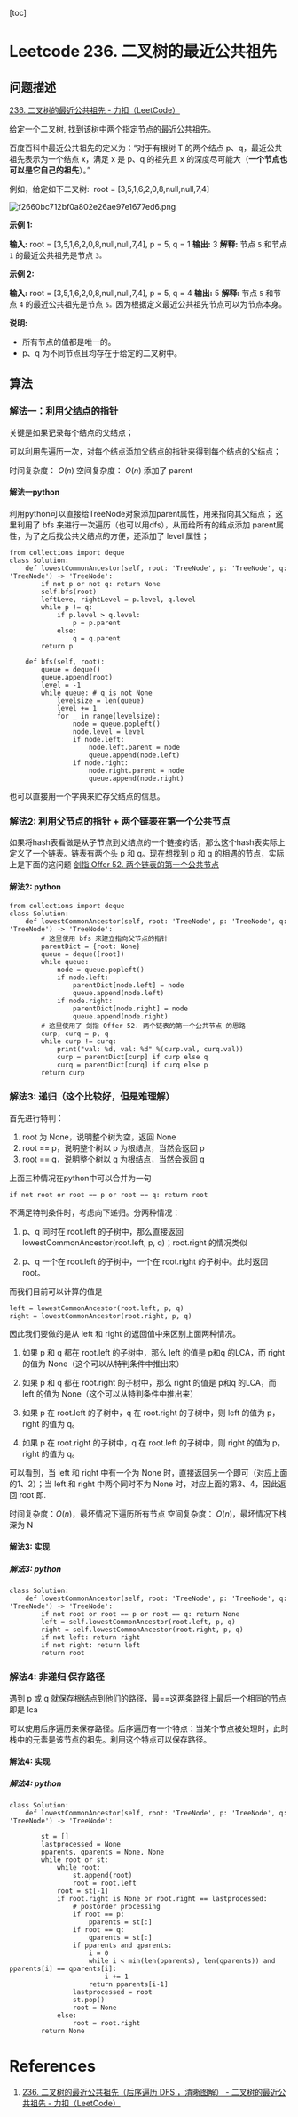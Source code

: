 
[toc]

# Leetcode 236. 二叉树的最近公共祖先

## 问题描述 

[236. 二叉树的最近公共祖先 - 力扣（LeetCode）](https://leetcode-cn.com/problems/lowest-common-ancestor-of-a-binary-tree/)


给定一个二叉树, 找到该树中两个指定节点的最近公共祖先。

百度百科中最近公共祖先的定义为：“对于有根树 T 的两个结点 p、q，最近公共祖先表示为一个结点 x，满足 x 是 p、q 的祖先且 x 的深度尽可能大（**一个节点也可以是它自己的祖先**）。”

例如，给定如下二叉树:  root = \[3,5,1,6,2,0,8,null,null,7,4\]

![f2660bc712bf0a802e26ae97e1677ed6.png](evernotecid://8E200321-31A9-427B-BECA-CC44235980BC/appyinxiangcom/22483756/ENResource/p10519)

**示例 1:**

**输入:** root = \[3,5,1,6,2,0,8,null,null,7,4\], p = 5, q = 1
**输出:** 3
**解释:** 节点 `5` 和节点 `1` 的最近公共祖先是节点 `3。`

**示例 2:**

**输入:** root = \[3,5,1,6,2,0,8,null,null,7,4\], p = 5, q = 4
**输出:** 5
**解释:** 节点 `5` 和节点 `4` 的最近公共祖先是节点 `5。`因为根据定义最近公共祖先节点可以为节点本身。

**说明:**

*   所有节点的值都是唯一的。
*   p、q 为不同节点且均存在于给定的二叉树中。


## 算法

### 解法一：利用父结点的指针


关键是如果记录每个结点的父结点；

可以利用先遍历一次，对每个结点添加父结点的指针来得到每个结点的父结点；

时间复杂度： $O(n)$
空间复杂度： $O(n)$ 添加了 parent 

#### 解法一python

利用python可以直接给TreeNode对象添加parent属性，用来指向其父结点；
这里利用了 bfs 来进行一次遍历（也可以用dfs），从而给所有的结点添加 parent属性，为了之后找公共父结点的方便，还添加了 level 属性；

```
from collections import deque
class Solution:
    def lowestCommonAncestor(self, root: 'TreeNode', p: 'TreeNode', q: 'TreeNode') -> 'TreeNode':
        if not p or not q: return None
        self.bfs(root)
        leftLeve, rightLevel = p.level, q.level
        while p != q:
            if p.level > q.level:
                p = p.parent
            else:
                q = q.parent
        return p
 
    def bfs(self, root):
        queue = deque()
        queue.append(root)
        level = -1
        while queue: # q is not None
            levelsize = len(queue)
            level += 1
            for _ in range(levelsize):
                node = queue.popleft()
                node.level = level
                if node.left:
                    node.left.parent = node
                    queue.append(node.left)
                if node.right:
                    node.right.parent = node
                    queue.append(node.right)
```

也可以直接用一个字典来贮存父结点的信息。

### 解法2: 利用父节点的指针 + 两个链表在第一个公共节点

如果将hash表看做是从子节点到父结点的一个链接的话，那么这个hash表实际上定义了一个链表。链表有两个头 p 和 q。现在想找到 p 和 q 的相遇的节点，实际上是下面的这问题 [剑指 Offer 52. 两个链表的第一个公共节点](https://leetcode-cn.com/problems/liang-ge-lian-biao-de-di-yi-ge-gong-gong-jie-dian-lcof/)

#### 解法2: python

```
from collections import deque
class Solution:
    def lowestCommonAncestor(self, root: 'TreeNode', p: 'TreeNode', q: 'TreeNode') -> 'TreeNode':
        # 这里使用 bfs 来建立指向父节点的指针
        parentDict = {root: None}
        queue = deque([root])
        while queue:
            node = queue.popleft()
            if node.left:
                parentDict[node.left] = node
                queue.append(node.left)
            if node.right:
                parentDict[node.right] = node
                queue.append(node.right)
        # 这里使用了 剑指 Offer 52. 两个链表的第一个公共节点 的思路
        curp, curq = p, q
        while curp != curq:
            print("val: %d, val: %d" %(curp.val, curq.val))
            curp = parentDict[curp] if curp else q
            curq = parentDict[curq] if curq else p
        return curp
```

### 解法3: 递归（这个比较好，但是难理解）

首先进行特判：

1. root 为 None，说明整个树为空，返回 None
2. root == p，说明整个树以 p 为根结点，当然会返回 p
3. root == q，说明整个树以 q 为根结点，当然会返回 q

上面三种情况在python中可以合并为一句

```
if not root or root == p or root == q: return root
```

不满足特判条件时，考虑向下递归。分两种情况：
1. p、q 同时在 root.left 的子树中，那么直接返回 lowestCommonAncestor(root.left, p, q)；root.right 的情况类似

2. p、q 一个在 root.left 的子树中，一个在 root.right 的子树中。此时返回 root。

而我们目前可以计算的值是 

```
left = lowestCommonAncestor(root.left, p, q)
right = lowestCommonAncestor(root.right, p, q)
```

因此我们要做的是从 left 和 right 的返回值中来区别上面两种情况。

1. 如果 p 和 q 都在 root.left  的子树中，那么 left 的值是 p和q 的LCA，而 right 的值为 None（这个可以从特判条件中推出来）

2. 如果 p 和 q 都在 root.right  的子树中，那么 right 的值是 p和q 的LCA，而 left 的值为 None（这个可以从特判条件中推出来）

3. 如果 p 在 root.left 的子树中，q 在 root.right 的子树中，则 left 的值为 p，right 的值为 q。

4. 如果 p 在 root.right 的子树中，q 在 root.left 的子树中，则 right 的值为 p，right 的值为 q。


可以看到，当 left 和 right 中有一个为 None 时，直接返回另一个即可（对应上面的1、2）；当 left 和 right 中两个同时不为 None 时，对应上面的第3、4，因此返回 root 即.

时间复杂度：$O(n)$，最坏情况下遍历所有节点
空间复杂度： $O(n)$，最坏情况下栈深为 N

#### 解法3: 实现

##### 解法3: python

```
class Solution:
    def lowestCommonAncestor(self, root: 'TreeNode', p: 'TreeNode', q: 'TreeNode') -> 'TreeNode':
        if not root or root == p or root == q: return None
        left = self.lowestCommonAncestor(root.left, p, q)
        right = self.lowestCommonAncestor(root.right, p, q)
        if not left: return right
        if not right: return left
        return root
```

### 解法4: 非递归 保存路径

遇到 p 或 q 就保存根结点到他们的路径，最==这两条路径上最后一个相同的节点即是 lca

可以使用后序遍历来保存路径。后序遍历有一个特点：当某个节点被处理时，此时栈中的元素是该节点的祖先。利用这个特点可以保存路径。

#### 解法4: 实现

##### 解法4: python

```
class Solution:
    def lowestCommonAncestor(self, root: 'TreeNode', p: 'TreeNode', q: 'TreeNode') -> 'TreeNode':
        
        st = []
        lastprocessed = None
        pparents, qparents = None, None
        while root or st:
            while root:
                st.append(root)
                root = root.left
            root = st[-1]
            if root.right is None or root.right == lastprocessed:
                # postorder processing
                if root == p:
                    pparents = st[:]
                if root == q:
                    qparents = st[:]
                if pparents and qparents:
                    i = 0
                    while i < min(len(pparents), len(qparents)) and pparents[i] == qparents[i]:
                        i += 1
                    return pparents[i-1]
                lastprocessed = root
                st.pop()
                root = None
            else:
                root = root.right
        return None
```
        
# References
1. [236. 二叉树的最近公共祖先（后序遍历 DFS ，清晰图解） - 二叉树的最近公共祖先 - 力扣（LeetCode）](https://leetcode-cn.com/problems/lowest-common-ancestor-of-a-binary-tree/solution/236-er-cha-shu-de-zui-jin-gong-gong-zu-xian-hou-xu/)